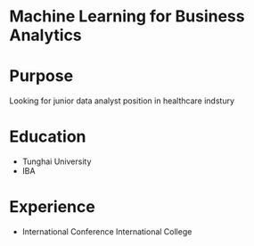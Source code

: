 # Machine Learning for Business Analytics

# Purpose

Looking for junior data analyst position in healthcare indstury

# Education

- Tunghai University
 - IBA



# Experience

- International Conference International College


